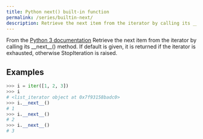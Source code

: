 ```yaml
---
title: Python next() built-in function
permalink: /series/builtin-next/
description: Retrieve the next item from the iterator by calling its __next__() method. If default is given, it is returned if the iterator is exhausted, otherwise StopIteration is raised.
---
```



<base-disclaimer>
  <base-disclaimer-title>
    From the <a target="_blank" href="https://docs.python.org/3/library/functions.html#next">Python 3 documentation</a>
  </base-disclaimer-title>
  <base-disclaimer-content>
   Retrieve the next item from the iterator by calling its __next__() method. If default is given, it is returned if the iterator is exhausted, otherwise StopIteration is raised.
  </base-disclaimer-content>
</base-disclaimer>

## Examples

```python
>>> i = iter([1, 2, 3])
>>> i
# <list_iterator object at 0x7f93158badc0>
>>> i.__next__()
# 1
>>> i.__next__()
# 2
>>> i.__next__()
# 3
```

<!-- remove this tag to start editing this page -->
<empty-section />
<!-- remove this tag to start editing this page -->
